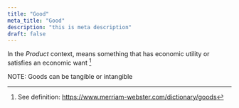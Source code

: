 ```yaml
---
title: "Good"
meta_title: "Good"
description: "this is meta description"
draft: false
---
```


In the *Product* context, means something that has economic utility or satisfies an economic want [^1]

NOTE: Goods can be tangible or intangible

[^1]: See definition: https://www.merriam-webster.com/dictionary/goods

